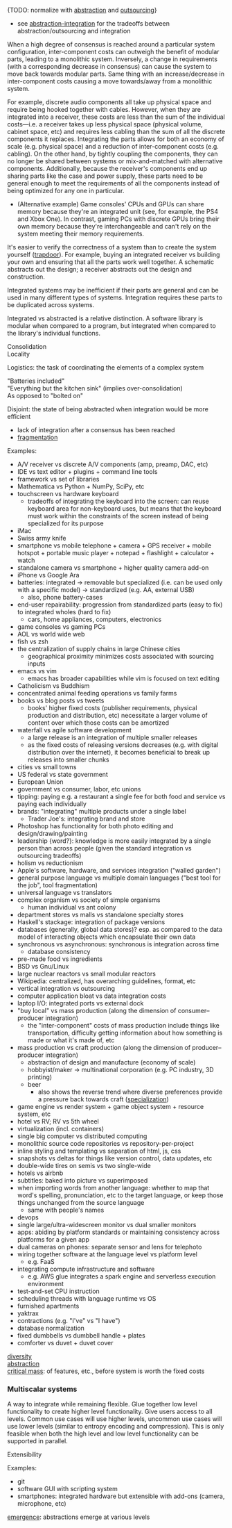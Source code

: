 {TODO: normalize with [abstraction](Abstraction.md) and [outsourcing](Outsourcing.md)}
- see [abstraction-integration](Abstraction-integration.md) for the tradeoffs between abstraction/outsourcing and integration

When a high degree of consensus is reached around a particular system configuration, inter-component costs can outweigh the benefit of modular parts, leading to a monolithic system.  Inversely, a change in requirements (with a corresponding decrease in consensus) can cause the system to move back towards modular parts.  Same thing with an increase/decrease in inter-component costs causing a move towards/away from a monolithic system.

For example, discrete audio components all take up physical space and require being hooked together with cables.  However, when they are integrated into a receiver, these costs are less than the sum of the individual costs—i.e. a receiver takes up less physical space (physical volume, cabinet space, etc) and requires less cabling than the sum of all the discrete components it replaces.  Integrating the parts allows for both an economy of scale (e.g. physical space) and a reduction of inter-component costs (e.g. cabling).  On the other hand, by tightly coupling the components, they can no longer be shared between systems or mix-and-matched with alternative components.  Additionally, because the receiver's components end up sharing parts like the case and power supply, these parts need to be general enough to meet the requirements of all the components instead of being optimized for any one in particular.
- (Alternative example) Game consoles' CPUs and GPUs can share memory because they're an integrated unit (see, for example, the PS4 and Xbox One).  In contrast, gaming PCs with discrete GPUs bring their own memory because they're interchangeable and can't rely on the system meeting their memory requirements.

It's easier to verify the correctness of a system than to create the system yourself ([trapdoor](Search.md#trapdoor)).  For example, buying an integrated receiver vs building your own and ensuring that all the parts work well together.  A schematic abstracts out the design; a receiver abstracts out the design and construction.

Integrated systems may be inefficient if their parts are general and can be used in many different types of systems.  Integration requires these parts to be duplicated across systems.

Integrated vs abstracted is a relative distinction.  A software library is modular when compared to a program, but integrated when compared to the library's individual functions.

Consolidation\
Locality

Logistics: the task of coordinating the elements of a complex system

"Batteries included"\
"Everything but the kitchen sink" (implies over-consolidation)\
As opposed to "bolted on"

Disjoint: the state of being abstracted when integration would be more efficient
- lack of integration after a consensus has been reached
- [fragmentation](Diversity.md#fragmentation)

Examples:
- A/V receiver vs discrete A/V components (amp, preamp, DAC, etc)
- IDE vs text editor + plugins + command line tools
- framework vs set of libraries
- Mathematica vs Python + NumPy, SciPy, etc
- touchscreen vs hardware keyboard
	- tradeoffs of integrating the keyboard into the screen: can reuse keyboard area for non-keyboard uses, but means that the keyboard must work within the constraints of the screen instead of being specialized for its purpose
- iMac
- Swiss army knife
- smartphone vs mobile telephone + camera + GPS receiver + mobile hotspot + portable music player + notepad + flashlight + calculator + watch
- standalone camera vs smartphone + higher quality camera add-on
- iPhone vs Google Ara
- batteries: integrated -> removable but specialized (i.e. can be used only with a specific model) -> standardized (e.g. AA, external USB)
	- also, phone battery-cases
- end-user repairability: progression from standardized parts (easy to fix) to integrated wholes (hard to fix)
	- cars, home appliances, computers, electronics
- game consoles vs gaming PCs
- AOL vs world wide web
- fish vs zsh
- the centralization of supply chains in large Chinese cities
	- geographical proximity minimizes costs associated with sourcing inputs
- emacs vs vim
	- emacs has broader capabilities while vim is focused on text editing
- Catholicism vs Buddhism
- concentrated animal feeding operations vs family farms
- books vs blog posts vs tweets
 	- books' higher fixed costs (publisher requirements, physical production and distribution, etc) necessitate a larger volume of content over which those costs can be amortized
- waterfall vs agile software development
	- a large release is an integration of multiple smaller releases
	- as the fixed costs of releasing versions decreases (e.g. with digital distribution over the internet), it becomes beneficial to break up releases into smaller chunks
- cities vs small towns
- US federal vs state government
- European Union
- government vs consumer, labor, etc unions
- tipping: paying e.g. a restaurant a single fee for both food and service vs paying each individually
- brands: "integrating" multiple products under a single label
	- Trader Joe's: integrating brand and store
- Photoshop has functionality for both photo editing and design/drawing/painting
- leadership {word?}: knowledge is more easily integrated by a single person than across people (given the standard integration vs outsourcing tradeoffs)
- holism vs reductionism
- Apple's software, hardware, and services integration ("walled garden")
- general purpose language vs multiple domain languages ("best tool for the job", tool fragmentation)
- universal language vs translators
- complex organism vs society of simple organisms
	- human individual vs ant colony
- department stores vs malls vs standalone specialty stores
- Haskell's stackage: integration of package versions
- databases (generally, global data stores)? esp. as compared to the data model of interacting objects which encapsulate their own data
- synchronous vs asynchronous: synchronous is integration across time
	- database consistency
- pre-made food vs ingredients
- BSD vs Gnu/Linux
- large nuclear reactors vs small modular reactors
- Wikipedia: centralized, has overarching guidelines, format, etc
- vertical integration vs outsourcing
- computer application bloat vs data integration costs
- laptop I/O: integrated ports vs external dock
- "buy local" vs mass production (along the dimension of consumer–producer integration)
	- the "inter-component" costs of mass production include things like transportation, difficulty getting information about how something is made or what it's made of, etc
- mass production vs craft production (along the dimension of producer–producer integration)
	- abstraction of design and manufacture (economy of scale)
	- hobbyist/maker -> multinational corporation (e.g. PC industry, 3D printing)
	- beer
		- also shows the reverse trend where diverse preferences provide a pressure back towards craft ([specialization](Abstraction.md#specialization))
- game engine vs render system + game object system + resource system, etc
- hotel vs RV; RV vs 5th wheel
- virtualization (incl. containers)
- single big computer vs distributed computing
- monolithic source code repositories vs repository-per-project
- inline styling and templating vs separation of html, js, css
- snapshots vs deltas for things like version control, data updates, etc
- double-wide tires on semis vs two single-wide
- hotels vs airbnb
- subtitles: baked into picture vs superimposed
- when importing words from another language: whether to map that word's spelling, pronunciation, etc to the target language, or keep those things unchanged from the source language
	- same with people's names
- devops
- single large/ultra-widescreen monitor vs dual smaller monitors
- apps: abiding by platform standards or maintaining consistency across platforms for a given app
- dual cameras on phones: separate sensor and lens for telephoto
- wiring together software at the language level vs platform level
	- e.g. FaaS
- integrating compute infrastructure and software
	- e.g. AWS glue integrates a spark engine and serverless execution environment
- test-and-set CPU instruction
- scheduling threads with language runtime vs OS
- furnished apartments
- yaktrax
- contractions (e.g. "I've" vs "I have")
- database normalization
- fixed dumbbells vs dumbbell handle + plates
- comforter vs duvet + duvet cover


[diversity](Diversity.md)\
[abstraction](Abstraction.md)\
[critical mass](Criticality.md#critical-mass): of features, etc., before system is worth the fixed costs


### Multiscalar systems
A way to integrate while remaining flexible.  Glue together low level functionality to create higher level functionality.  Give users access to all levels.  Common use cases will use higher levels, uncommon use cases will use lower levels (similar to entropy encoding and compression).  This is only feasible when both the high level and low level functionality can be supported in parallel.

Extensibility

Examples:
- git
- software GUI with scripting system
- smartphones: integrated hardware but extensible with add-ons (camera, microphone, etc)

[emergence](Emergence.md): abstractions emerge at various levels
